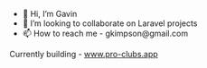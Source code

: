 - 👋 Hi, I’m Gavin
- 💞️ I’m looking to collaborate on Laravel projects
- 📫 How to reach me - &#103;&#107;&#105;&#109;&#112;&#115;&#111;&#110;&#64;&#103;&#109;&#97;&#105;&#108;&#46;&#99;&#111;&#109;
<!---
gkimpson/gkimpson is a ✨ special ✨ repository because its `README.md` (this file) appears on your GitHub profile.
You can click the Preview link to take a look at your changes.
--->
Currently building - www.pro-clubs.app
